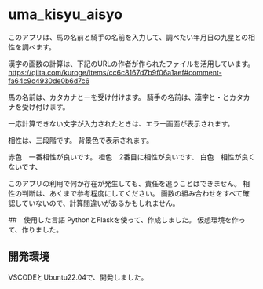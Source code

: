 # uma_kisyu_aisyo
このアプリは、馬の名前と騎手の名前を入力して、調べたい年月日の九星との相性を調べます。

漢字の画数の計算は、下記のURLの作者が作られたファイルを活用しています。
https://qiita.com/kuroge/items/cc6c8167d7b9f06a1aef#comment-fa64c9c4930de0b6d7c6

馬の名前は、カタカナとーを受け付けます。
騎手の名前は、漢字と・とカタカナを受け付けます。

一応計算できない文字が入力されたときは、エラー画面が表示されます。

相性は、三段階です。
背景色で表示されます。

赤色　一番相性が良いです。
橙色　2番目に相性が良いです、
白色　相性が良くないです、

このアプリの利用で何か存在が発生しても、責任を追うことはできません。
相性の判断は、あくまで参考程度にしてください。
画数の組み合わせをすべて確認していないので、計算間違いがあるかもしれません。

##　使用した言語
PythonとFlaskを使って、作成しました。
仮想環境を作って、作りました。

## 開発環境
VSCODEとUbuntu22.04で、開発しました。
